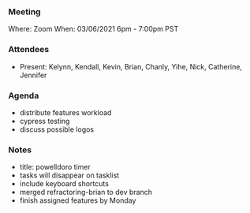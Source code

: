 ### Meeting
Where: Zoom
When: 03/06/2021 6pm - 7:00pm PST

### Attendees
- Present: Kelynn, Kendall,  Kevin, Brian, Chanly, Yihe, Nick, Catherine, Jennifer

### Agenda
- distribute features workload
- cypress testing
- discuss possible logos

### Notes
- title: powelldoro timer
- tasks will disappear on tasklist
- include keyboard shortcuts
- merged refractoring-brian to dev branch
- finish assigned features by Monday

